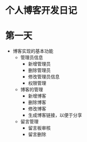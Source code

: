 个人博客开发日记
===
# 第一天
+ 博客实现的基本功能
  + 管理员信息
    + 新增管理员
    + 删除管理员
    + 修改管理员信息
    + 权限管理
  + 博客的管理
    + 新增博客
    + 删除博客
    + 修改博客
    + 生成博客链接，以便于分享
  + 留言管理
    + 留言板审核
    + 留言删除
